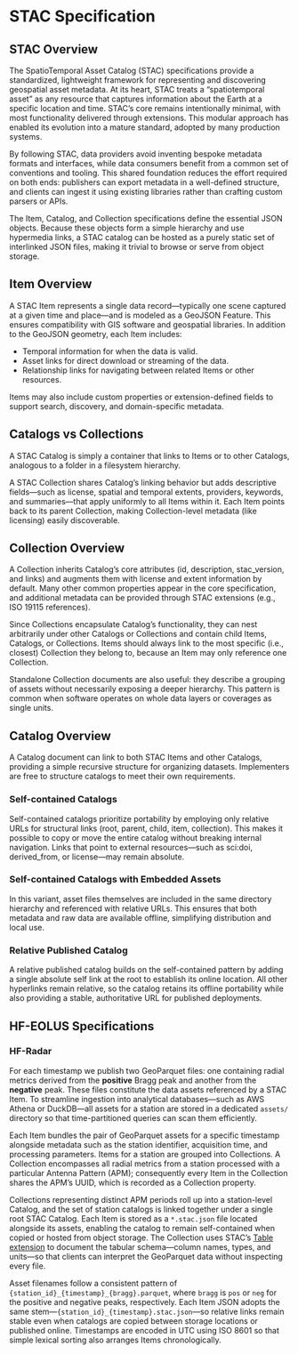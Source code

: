 # STAC Specification

## STAC Overview

The SpatioTemporal Asset Catalog (STAC) specifications provide a standardized, lightweight framework for representing and discovering geospatial asset metadata. At its heart, STAC treats a “spatiotemporal asset” as any resource that captures information about the Earth at a specific location and time. STAC’s core remains intentionally minimal, with most functionality delivered through extensions. This modular approach has enabled its evolution into a mature standard, adopted by many production systems.

By following STAC, data providers avoid inventing bespoke metadata formats and interfaces, while data consumers benefit from a common set of conventions and tooling. This shared foundation reduces the effort required on both ends: publishers can export metadata in a well-defined structure, and clients can ingest it using existing libraries rather than crafting custom parsers or APIs.

The Item, Catalog, and Collection specifications define the essential JSON objects. Because these objects form a simple hierarchy and use hypermedia links, a STAC catalog can be hosted as a purely static set of interlinked JSON files, making it trivial to browse or serve from object storage.

## Item Overview

A STAC Item represents a single data record—typically one scene captured at a given time and place—and is modeled as a GeoJSON Feature. This ensures compatibility with GIS software and geospatial libraries. In addition to the GeoJSON geometry, each Item includes:

- Temporal information for when the data is valid.
- Asset links for direct download or streaming of the data.
- Relationship links for navigating between related Items or other resources.

Items may also include custom properties or extension-defined fields to support search, discovery, and domain-specific metadata.

## Catalogs vs Collections

A STAC Catalog is simply a container that links to Items or to other Catalogs, analogous to a folder in a filesystem hierarchy.

A STAC Collection shares Catalog’s linking behavior but adds descriptive fields—such as license, spatial and temporal extents, providers, keywords, and summaries—that apply uniformly to all Items within it. Each Item points back to its parent Collection, making Collection-level metadata (like licensing) easily discoverable.

## Collection Overview

A Collection inherits Catalog’s core attributes (id, description, stac_version, and links) and augments them with license and extent information by default. Many other common properties appear in the core specification, and additional metadata can be provided through STAC extensions (e.g., ISO 19115 references).

Since Collections encapsulate Catalog’s functionality, they can nest arbitrarily under other Catalogs or Collections and contain child Items, Catalogs, or Collections. Items should always link to the most specific (i.e., closest) Collection they belong to, because an Item may only reference one Collection.

Standalone Collection documents are also useful: they describe a grouping of assets without necessarily exposing a deeper hierarchy. This pattern is common when software operates on whole data layers or coverages as single units.

## Catalog Overview

A Catalog document can link to both STAC Items and other Catalogs, providing a simple recursive structure for organizing datasets. Implementers are free to structure catalogs to meet their own requirements.

### Self-contained Catalogs

Self-contained catalogs prioritize portability by employing only relative URLs for structural links (root, parent, child, item, collection). This makes it possible to copy or move the entire catalog without breaking internal navigation. Links that point to external resources—such as sci:doi, derived_from, or license—may remain absolute.

### Self-contained Catalogs with Embedded Assets

In this variant, asset files themselves are included in the same directory hierarchy and referenced with relative URLs. This ensures that both metadata and raw data are available offline, simplifying distribution and local use.

### Relative Published Catalog

A relative published catalog builds on the self-contained pattern by adding a single absolute self link at the root to establish its online location. All other hyperlinks remain relative, so the catalog retains its offline portability while also providing a stable, authoritative URL for published deployments.

## HF-EOLUS Specifications

### HF-Radar

For each timestamp we publish two GeoParquet files: one containing radial metrics derived from the **positive** Bragg peak and another from the **negative** peak. These files constitute the data assets referenced by a STAC Item. To streamline ingestion into analytical databases—such as AWS Athena or DuckDB—all assets for a station are stored in a dedicated `assets/` directory so that time-partitioned queries can scan them efficiently.

Each Item bundles the pair of GeoParquet assets for a specific timestamp alongside metadata such as the station identifier, acquisition time, and processing parameters. Items for a station are grouped into Collections. A Collection encompasses all radial metrics from a station processed with a particular Antenna Pattern (APM); consequently every Item in the Collection shares the APM’s UUID, which is recorded as a Collection property.

Collections representing distinct APM periods roll up into a station-level Catalog, and the set of station catalogs is linked together under a single root STAC Catalog. Each Item is stored as a `*.stac.json` file located alongside its assets, enabling the catalog to remain self-contained when copied or hosted from object storage. The Collection uses STAC’s [Table extension](https://github.com/stac-extensions/table) to document the tabular schema—column names, types, and units—so that clients can interpret the GeoParquet data without inspecting every file.

Asset filenames follow a consistent pattern of `{station_id}_{timestamp}_{bragg}.parquet`, where `bragg` is `pos` or `neg` for the positive and negative peaks, respectively. Each Item JSON adopts the same stem—`{station_id}_{timestamp}.stac.json`—so relative links remain stable even when catalogs are copied between storage locations or published online.
Timestamps are encoded in UTC using ISO 8601 so that simple lexical sorting also arranges Items chronologically.
